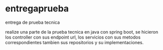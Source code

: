 # entregaprueba
entrega de prueba tecnica

realize una parte de la prueba tecnica en java con spring boot, 
se hicieron los controller con sus endpoint url, los servicios con sus metodos correspondientes
tambien sus repositorios y su implementaciones.
